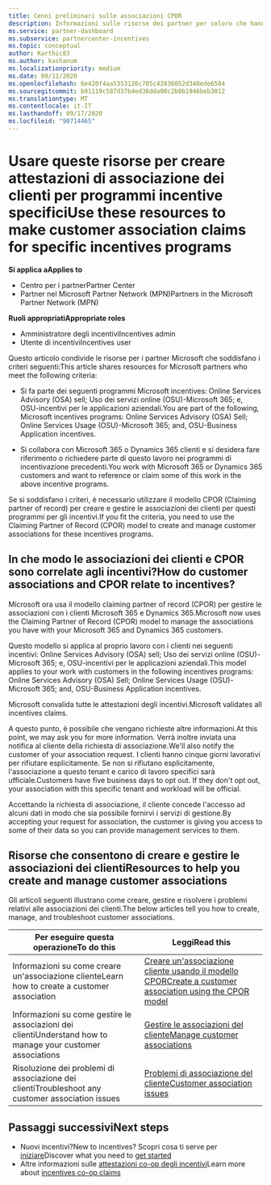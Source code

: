 ```yaml
---
title: Cenni preliminari sulle associazioni CPOR
description: Informazioni sulle risorse dei partner per coloro che hanno la necessità di associare i clienti a programmi specifici per gli incentivi tramite il modello claiming partner of record (CPOR).
ms.service: partner-dashboard
ms.subservice: partnercenter-incentives
ms.topic: conceptual
author: Karthic83
ms.author: kashanum
ms.localizationpriority: medium
ms.date: 09/11/2020
ms.openlocfilehash: 6e420f4aa5353126c705c42836052d340ede6504
ms.sourcegitcommit: b91119c587d37b4ed36dda00c2b0b1946beb3012
ms.translationtype: MT
ms.contentlocale: it-IT
ms.lasthandoff: 09/17/2020
ms.locfileid: "90714465"
---
```

# <a name="use-these-resources-to-make-customer-association-claims-for-specific-incentives-programs"></a><span data-ttu-id="ebaaf-103">Usare queste risorse per creare attestazioni di associazione dei clienti per programmi incentive specifici</span><span class="sxs-lookup"><span data-stu-id="ebaaf-103">Use these resources to make customer association claims for specific incentives programs</span></span>

<span data-ttu-id="ebaaf-104">**Si applica a**</span><span class="sxs-lookup"><span data-stu-id="ebaaf-104">**Applies to**</span></span>

- <span data-ttu-id="ebaaf-105">Centro per i partner</span><span class="sxs-lookup"><span data-stu-id="ebaaf-105">Partner Center</span></span>
- <span data-ttu-id="ebaaf-106">Partner nel Microsoft Partner Network (MPN)</span><span class="sxs-lookup"><span data-stu-id="ebaaf-106">Partners in the Microsoft Partner Network (MPN)</span></span>

<span data-ttu-id="ebaaf-107">**Ruoli appropriati**</span><span class="sxs-lookup"><span data-stu-id="ebaaf-107">**Appropriate roles**</span></span>

- <span data-ttu-id="ebaaf-108">Amministratore degli incentivi</span><span class="sxs-lookup"><span data-stu-id="ebaaf-108">Incentives admin</span></span>
- <span data-ttu-id="ebaaf-109">Utente di incentivi</span><span class="sxs-lookup"><span data-stu-id="ebaaf-109">Incentives user</span></span>

<span data-ttu-id="ebaaf-110">Questo articolo condivide le risorse per i partner Microsoft che soddisfano i criteri seguenti:</span><span class="sxs-lookup"><span data-stu-id="ebaaf-110">This article shares resources for Microsoft partners who meet the following criteria:</span></span>

- <span data-ttu-id="ebaaf-111">Si fa parte dei seguenti programmi Microsoft incentives: Online Services Advisory (OSA) sell; Uso dei servizi online (OSU)-Microsoft 365; e, OSU-incentivi per le applicazioni aziendali.</span><span class="sxs-lookup"><span data-stu-id="ebaaf-111">You are part of the following, Microsoft incentives programs: Online Services Advisory (OSA) Sell; Online Services Usage (OSU)-Microsoft 365; and, OSU-Business Application incentives.</span></span>

- <span data-ttu-id="ebaaf-112">Si collabora con Microsoft 365 o Dynamics 365 clienti e si desidera fare riferimento o richiedere parte di questo lavoro nei programmi di incentivazione precedenti.</span><span class="sxs-lookup"><span data-stu-id="ebaaf-112">You work with Microsoft 365 or Dynamics 365 customers and want to reference or claim some of this work in the above incentive programs.</span></span>

<span data-ttu-id="ebaaf-113">Se si soddisfano i criteri, è necessario utilizzare il modello CPOR (Claiming partner of record) per creare e gestire le associazioni dei clienti per questi programmi per gli incentivi.</span><span class="sxs-lookup"><span data-stu-id="ebaaf-113">If you fit the criteria, you need to use the Claiming Partner of Record (CPOR) model to create and manage customer associations for these incentives programs.</span></span>
 
## <a name="how-do-customer-associations-and-cpor-relate-to-incentives"></a><span data-ttu-id="ebaaf-114">In che modo le associazioni dei clienti e CPOR sono correlate agli incentivi?</span><span class="sxs-lookup"><span data-stu-id="ebaaf-114">How do customer associations and CPOR relate to incentives?</span></span>

<span data-ttu-id="ebaaf-115">Microsoft ora usa il modello claiming partner of record (CPOR) per gestire le associazioni con i clienti Microsoft 365 e Dynamics 365.</span><span class="sxs-lookup"><span data-stu-id="ebaaf-115">Microsoft now uses the Claiming Partner of Record (CPOR) model to manage the associations you have with your Microsoft 365 and Dynamics 365 customers.</span></span>

<span data-ttu-id="ebaaf-116">Questo modello si applica al proprio lavoro con i clienti nei seguenti incentivi: Online Services Advisory (OSA) sell; Uso dei servizi online (OSU)-Microsoft 365; e, OSU-incentivi per le applicazioni aziendali.</span><span class="sxs-lookup"><span data-stu-id="ebaaf-116">This model applies to your work with customers in the following incentives programs: Online Services Advisory (OSA) Sell; Online Services Usage (OSU)-Microsoft 365; and, OSU-Business Application incentives.</span></span>

<span data-ttu-id="ebaaf-117">Microsoft convalida tutte le attestazioni degli incentivi.</span><span class="sxs-lookup"><span data-stu-id="ebaaf-117">Microsoft validates all incentives claims.</span></span>

<span data-ttu-id="ebaaf-118">A questo punto, è possibile che vengano richieste altre informazioni.</span><span class="sxs-lookup"><span data-stu-id="ebaaf-118">At this point, we may ask you for more information.</span></span> <span data-ttu-id="ebaaf-119">Verrà inoltre inviata una notifica al cliente della richiesta di associazione.</span><span class="sxs-lookup"><span data-stu-id="ebaaf-119">We'll also notify the customer of your association request.</span></span> <span data-ttu-id="ebaaf-120">I clienti hanno cinque giorni lavorativi per rifiutare esplicitamente. Se non si rifiutano esplicitamente, l'associazione a questo tenant e carico di lavoro specifici sarà ufficiale.</span><span class="sxs-lookup"><span data-stu-id="ebaaf-120">Customers have five business days to opt out. If they don't opt out, your association with this specific tenant and workload will be official.</span></span>

<span data-ttu-id="ebaaf-121">Accettando la richiesta di associazione, il cliente concede l'accesso ad alcuni dati in modo che sia possibile fornirvi i servizi di gestione.</span><span class="sxs-lookup"><span data-stu-id="ebaaf-121">By accepting your request for association, the customer is giving you access to some of their data so you can provide management services to them.</span></span> 

## <a name="resources-to-help-you-create-and-manage-customer-associations"></a><span data-ttu-id="ebaaf-122">Risorse che consentono di creare e gestire le associazioni dei clienti</span><span class="sxs-lookup"><span data-stu-id="ebaaf-122">Resources to help you create and manage customer associations</span></span>

<span data-ttu-id="ebaaf-123">Gli articoli seguenti illustrano come creare, gestire e risolvere i problemi relativi alle associazioni dei clienti.</span><span class="sxs-lookup"><span data-stu-id="ebaaf-123">The below articles tell you how to create, manage, and troubleshoot customer associations.</span></span>

|  <span data-ttu-id="ebaaf-124">**Per eseguire questa operazione**</span><span class="sxs-lookup"><span data-stu-id="ebaaf-124">**To do this**</span></span>  |  <span data-ttu-id="ebaaf-125">**Leggi**</span><span class="sxs-lookup"><span data-stu-id="ebaaf-125">**Read this**</span></span>  |
|--------------|-----------|
| <span data-ttu-id="ebaaf-126">Informazioni su come creare un'associazione cliente</span><span class="sxs-lookup"><span data-stu-id="ebaaf-126">Learn how to create a customer association</span></span>  | [<span data-ttu-id="ebaaf-127">Creare un'associazione cliente usando il modello CPOR</span><span class="sxs-lookup"><span data-stu-id="ebaaf-127">Create a customer association using the CPOR model</span></span>](submit-osa-claim.md)  |
|<span data-ttu-id="ebaaf-128">Informazioni su come gestire le associazioni dei clienti</span><span class="sxs-lookup"><span data-stu-id="ebaaf-128">Understand how to manage your customer associations</span></span>  | [<span data-ttu-id="ebaaf-129">Gestire le associazioni del cliente</span><span class="sxs-lookup"><span data-stu-id="ebaaf-129">Manage customer associations</span></span>](incentives-manage-customer-associations.md)  |
|<span data-ttu-id="ebaaf-130">Risoluzione dei problemi di associazione dei clienti</span><span class="sxs-lookup"><span data-stu-id="ebaaf-130">Troubleshoot any customer association issues</span></span>  | [<span data-ttu-id="ebaaf-131">Problemi di associazione del cliente</span><span class="sxs-lookup"><span data-stu-id="ebaaf-131">Customer association issues</span></span>](incentives-customer-association-issues.md)  |

## <a name="next-steps"></a><span data-ttu-id="ebaaf-132">Passaggi successivi</span><span class="sxs-lookup"><span data-stu-id="ebaaf-132">Next steps</span></span>

- <span data-ttu-id="ebaaf-133">Nuovi incentivi?</span><span class="sxs-lookup"><span data-stu-id="ebaaf-133">New to incentives?</span></span> <span data-ttu-id="ebaaf-134">Scopri cosa ti serve per [iniziare](incentives-get-started-intro.md)</span><span class="sxs-lookup"><span data-stu-id="ebaaf-134">Discover what you need to [get started](incentives-get-started-intro.md)</span></span>
- <span data-ttu-id="ebaaf-135">Altre informazioni sulle [attestazioni co-op degli incentivi](claims-overview.md)</span><span class="sxs-lookup"><span data-stu-id="ebaaf-135">Learn more about [incentives co-op claims](claims-overview.md)</span></span>
